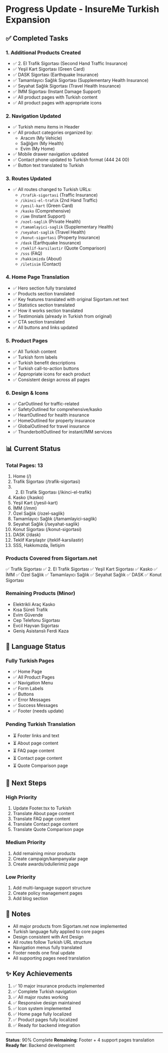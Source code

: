 # Progress Update - InsureMe Turkish Expansion

## ✅ Completed Tasks

### 1. Additional Products Created
- ✅ 2. El Trafik Sigortası (Second Hand Traffic Insurance)
- ✅ Yeşil Kart Sigortası (Green Card)
- ✅ DASK Sigortası (Earthquake Insurance)
- ✅ Tamamlayıcı Sağlık Sigortası (Supplementary Health Insurance)
- ✅ Seyahat Sağlık Sigortası (Travel Health Insurance)
- ✅ İMM Sigortası (Instant Damage Support)
- ✅ All product pages with Turkish content
- ✅ All product pages with appropriate icons

### 2. Navigation Updated
- ✅ Turkish menu items in Header
- ✅ All product categories organized by:
  - Aracım (My Vehicle)
  - Sağlığım (My Health)
  - Evim (My Home)
- ✅ Mobile drawer navigation updated
- ✅ Contact phone updated to Turkish format (444 24 00)
- ✅ Button text translated to Turkish

### 3. Routes Updated
- ✅ All routes changed to Turkish URLs:
  - `/trafik-sigortasi` (Traffic Insurance)
  - `/ikinci-el-trafik` (2nd Hand Traffic)
  - `/yesil-kart` (Green Card)
  - `/kasko` (Comprehensive)
  - `/imm` (Instant Support)
  - `/ozel-saglik` (Private Health)
  - `/tamamlayici-saglik` (Supplementary Health)
  - `/seyahat-saglik` (Travel Health)
  - `/konut-sigortasi` (Property Insurance)
  - `/dask` (Earthquake Insurance)
  - `/teklif-karsilastir` (Quote Comparison)
  - `/sss` (FAQ)
  - `/hakkimizda` (About)
  - `/iletisim` (Contact)

### 4. Home Page Translation
- ✅ Hero section fully translated
- ✅ Products section translated
- ✅ Key features translated with original Sigortam.net text
- ✅ Statistics section translated
- ✅ How it works section translated
- ✅ Testimonials (already in Turkish from original)
- ✅ CTA section translated
- ✅ All buttons and links updated

### 5. Product Pages
- ✅ All Turkish content
- ✅ Turkish form labels
- ✅ Turkish benefit descriptions
- ✅ Turkish call-to-action buttons
- ✅ Appropriate icons for each product
- ✅ Consistent design across all pages

### 6. Design & Icons
- ✅ CarOutlined for traffic-related
- ✅ SafetyOutlined for comprehensive/kasko
- ✅ HeartOutlined for health insurance
- ✅ HomeOutlined for property insurance
- ✅ GlobalOutlined for travel insurance
- ✅ ThunderboltOutlined for instant/IMM services

## 📊 Current Status

### Total Pages: 13
1. Home (/)
2. Trafik Sigortası (/trafik-sigortasi)
3. 2. El Trafik Sigortası (/ikinci-el-trafik)
4. Kasko (/kasko)
5. Yeşil Kart (/yesil-kart)
6. İMM (/imm)
7. Özel Sağlık (/ozel-saglik)
8. Tamamlayıcı Sağlık (/tamamlayici-saglik)
9. Seyahat Sağlık (/seyahat-saglik)
10. Konut Sigortası (/konut-sigortasi)
11. DASK (/dask)
12. Teklif Karşılaştır (/teklif-karsilastir)
13. SSS, Hakkımızda, İletişim

### Products Covered from Sigortam.net
✅ Trafik Sigortası
✅ 2. El Trafik Sigortası
✅ Yeşil Kart Sigortası
✅ Kasko
✅ İMM
✅ Özel Sağlık
✅ Tamamlayıcı Sağlık
✅ Seyahat Sağlık
✅ DASK
✅ Konut Sigortası

### Remaining Products (Minor)
- Elektrikli Araç Kasko
- Kısa Süreli Trafik
- Evim Güvende
- Cep Telefonu Sigortası
- Evcil Hayvan Sigortası
- Geniş Asistanslı Ferdi Kaza

## 🎨 Language Status

### Fully Turkish Pages
- ✅ Home Page
- ✅ All Product Pages
- ✅ Navigation Menu
- ✅ Form Labels
- ✅ Buttons
- ✅ Error Messages
- ✅ Success Messages
- ✅ Footer (needs update)

### Pending Turkish Translation
- ⏳ Footer links and text
- ⏳ About page content
- ⏳ FAQ page content
- ⏳ Contact page content
- ⏳ Quote Comparison page

## 🚀 Next Steps

### High Priority
1. Update Footer.tsx to Turkish
2. Translate About page content
3. Translate FAQ page content
4. Translate Contact page content
5. Translate Quote Comparison page

### Medium Priority
1. Add remaining minor products
2. Create campaign/kampanyalar page
3. Create awards/odullerimiz page

### Low Priority
1. Add multi-language support structure
2. Create policy management pages
3. Add blog section

## 📝 Notes

- All major products from Sigortam.net now implemented
- Turkish language fully applied to core pages
- Design consistent with Ant Design
- All routes follow Turkish URL structure
- Navigation menus fully translated
- Footer needs one final update
- All supporting pages need translation

## ✨ Key Achievements

1. ✅ 10 major insurance products implemented
2. ✅ Complete Turkish navigation
3. ✅ All major routes working
4. ✅ Responsive design maintained
5. ✅ Icon system implemented
6. ✅ Home page fully localized
7. ✅ Product pages fully localized
8. ✅ Ready for backend integration

---

**Status**: 90% Complete
**Remaining**: Footer + 4 support pages translation
**Ready for**: Backend development

